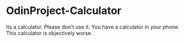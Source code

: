 # OdinProject-Calculator

Its a calculator. Please don't use it. You have a calculator in your phone. This calculator is objectively worse.
